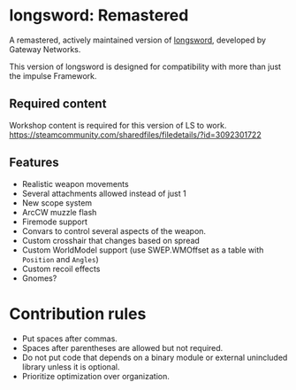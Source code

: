 # longsword: Remastered

A remastered, actively maintained version of [longsword](https://github.com/vingard/longsword), developed by Gateway Networks.

This version of longsword is designed for compatibility with more than just the impulse Framework.

## Required content
Workshop content is required for this version of LS to work.
https://steamcommunity.com/sharedfiles/filedetails/?id=3092301722

## Features
* Realistic weapon movements
* Several attachments allowed instead of just 1
* New scope system
* ArcCW muzzle flash
* Firemode support
* Convars to control several aspects of the weapon.
* Custom crosshair that changes based on spread
* Custom WorldModel support (use SWEP.WMOffset as a table with `Position` and `Angles`)
* Custom recoil effects
* Gnomes?

# Contribution rules
* Put spaces after commas.
* Spaces after parentheses are allowed but not required.
* Do not put code that depends on a binary module or external unincluded library unless it is optional.
* Prioritize optimization over organization.